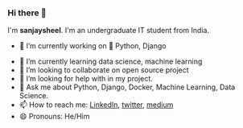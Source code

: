 ### Hi there 👋

I'm **sanjaysheel**. I'm an undergraduate IT student from India.

- 🔭 I’m currently working on  :snake:  Python, Django
* 🌱 I’m currently learning data science, machine learning
* 👯 I’m looking to collaborate on open source project
* 🤔 I’m looking for help with in my project.
* 💬 Ask me about Python, Django, Docker, Machine Learning, Data Science.
* 📫 How to reach me: [LinkedIn](https://www.linkedin.com/in/sanjaysheel8/), [twitter](https://twitter.com/sanjaysheel5), [medium](https://medium.com/@sanjaysheel1997)
* 😄 Pronouns: He/Him 


